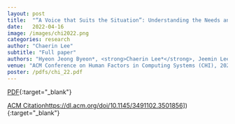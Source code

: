 ```yaml
---
layout: post
title:  "“A Voice that Suits the Situation”: Understanding the Needs and Challenges for Supporting End-User Voice Customization"
date:   2022-04-16
image: /images/chi2022.png
categories: research
author: "Chaerin Lee"
subtitle: "Full paper"
authors: "Hyeon Jeong Byeon*, <strong>Chaerin Lee*</strong>, Jeemin Lee, Uran Oh. (* equal contribution)"
venue: "ACM Conference on Human Factors in Computing Systems (CHI), 2022."
poster: /pdfs/chi_22.pdf
---
```



[PDF](/pdfs/chi_22.pdf){:target="_blank"}

[ACM Citation]([https://dl.acm.org/doi/10.1145/3491102.3501856)https://dl.acm.org/doi/10.1145/3491102.3501856]){:target="_blank"}

